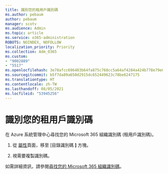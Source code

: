 ```yaml
---
title: 識別您的租用戶識別碼
ms.author: pebaum
author: pebaum
manager: scotv
ms.audience: Admin
ms.topic: article
ms.service: o365-administration
ROBOTS: NOINDEX, NOFOLLOW
localization_priority: Priority
ms.collection: Adm_O365
ms.custom:
- "9002889"
- "5517"
ms.openlocfilehash: 3e78afcc696403b64fa875c768cc5a64af4284a424b778e79e0921e190a01e22
ms.sourcegitcommit: b5f7da89a650d2915dc652449623c78be6247175
ms.translationtype: HT
ms.contentlocale: zh-TW
ms.lasthandoff: 08/05/2021
ms.locfileid: "53945256"
---
```

# <a name="identify-your-tenant-id"></a>識別您的租用戶識別碼

在 Azure 系統管理中心尋找您的 Microsoft 365 組織識別碼 (租用戶識別碼)。

1. 從 [屬性](https://aka.ms/AzurePropertiesPage)頁面，移至 [目錄識別碼 **]** 方塊。

2. 視需要複製識別碼。

如需詳細資訊，請參閱[尋找您的 Microsoft 365 組織識別碼](https://docs.microsoft.com/onedrive/find-your-office-365-tenant-id)。
